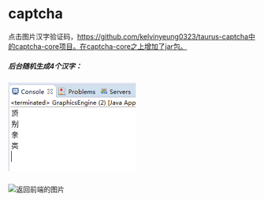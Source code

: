 
# captcha
点击图片汉字验证码，https://github.com/kelvinyeung0323/taurus-captcha中的captcha-core项目。在captcha-core之上增加了jar包。

##### 后台随机生成4个汉字：
![console](https://github.com/YuyaoYan/captcha/raw/master/src/main/target/classes/readmeImg/console.jpg)

##### 
![返回前端的图片](C:\Users\Administrator\Desktop\v\1.jpg)
